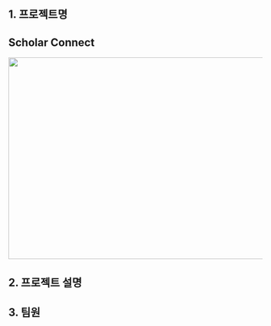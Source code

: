 ## 1. 프로젝트명
<h2>Scholar Connect</h2>
<img src="https://github.com/judymoody59/Musccat_Example/assets/108432112/480842ee-9f8f-47ea-9ae1-8db35515fe14" width="600" height="400" />



## 2. 프로젝트 설명

## 3. 팀원


